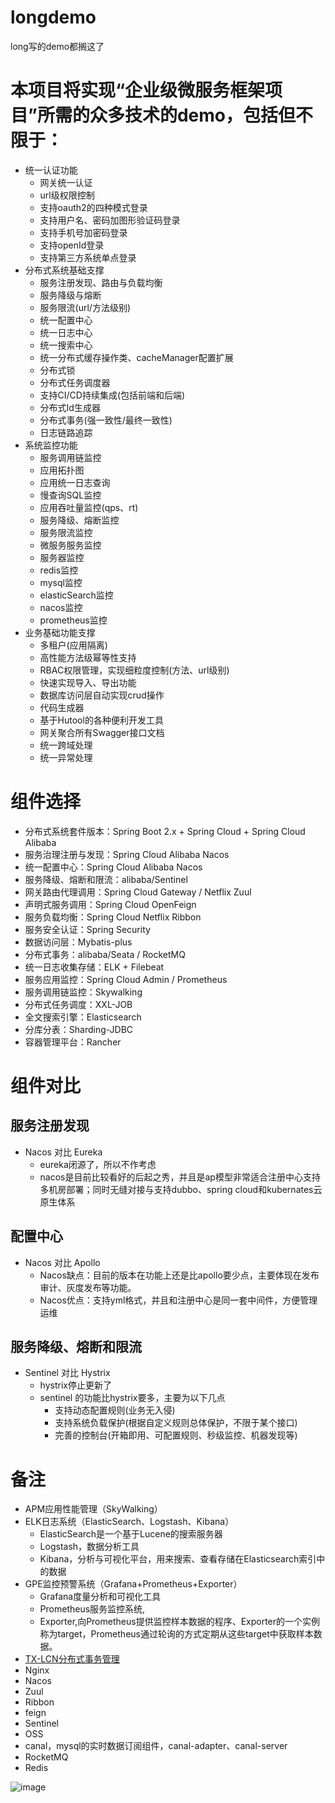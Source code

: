 # longdemo
long写的demo都搁这了

# 本项目将实现“企业级微服务框架项目”所需的众多技术的demo，包括但不限于：
* 统一认证功能
  * 网关统一认证
  * url级权限控制
  * 支持oauth2的四种模式登录
  * 支持用户名、密码加图形验证码登录
  * 支持手机号加密码登录
  * 支持openId登录
  * 支持第三方系统单点登录
* 分布式系统基础支撑
  * 服务注册发现、路由与负载均衡
  * 服务降级与熔断
  * 服务限流(url/方法级别)
  * 统一配置中心
  * 统一日志中心
  * 统一搜索中心
  * 统一分布式缓存操作类、cacheManager配置扩展
  * 分布式锁
  * 分布式任务调度器
  * 支持CI/CD持续集成(包括前端和后端)
  * 分布式Id生成器
  * 分布式事务(强一致性/最终一致性)
  * 日志链路追踪
* 系统监控功能
  * 服务调用链监控
  * 应用拓扑图
  * 应用统一日志查询
  * 慢查询SQL监控
  * 应用吞吐量监控(qps、rt)
  * 服务降级、熔断监控
  * 服务限流监控
  * 微服务服务监控
  * 服务器监控
  * redis监控
  * mysql监控
  * elasticSearch监控
  * nacos监控
  * prometheus监控
* 业务基础功能支撑
  * 多租户(应用隔离)
  * 高性能方法级幂等性支持
  * RBAC权限管理，实现细粒度控制(方法、url级别)
  * 快速实现导入、导出功能
  * 数据库访问层自动实现crud操作
  * 代码生成器
  * 基于Hutool的各种便利开发工具
  * 网关聚合所有Swagger接口文档
  * 统一跨域处理
  * 统一异常处理
# 组件选择
* 分布式系统套件版本：Spring Boot 2.x + Spring Cloud + Spring Cloud Alibaba
* 服务治理注册与发现：Spring Cloud Alibaba Nacos
* 统一配置中心：Spring Cloud Alibaba Nacos
* 服务降级、熔断和限流：alibaba/Sentinel
* 网关路由代理调用：Spring Cloud Gateway / Netflix Zuul
* 声明式服务调用：Spring Cloud OpenFeign
* 服务负载均衡：Spring Cloud Netflix Ribbon
* 服务安全认证：Spring Security
* 数据访问层：Mybatis-plus
* 分布式事务：alibaba/Seata / RocketMQ
* 统一日志收集存储：ELK + Filebeat
* 服务应用监控：Spring Cloud Admin / Prometheus
* 服务调用链监控：Skywalking
* 分布式任务调度：XXL-JOB
* 全文搜索引擎：Elasticsearch
* 分库分表：Sharding-JDBC
* 容器管理平台：Rancher
# 组件对比
## 服务注册发现
  * Nacos 对比 Eureka
    * eureka闭源了，所以不作考虑
    * nacos是目前比较看好的后起之秀，并且是ap模型非常适合注册中心支持多机房部署；同时无缝对接与支持dubbo、spring cloud和kubernates云原生体系


## 配置中心
  * Nacos 对比 Apollo
    * Nacos缺点：目前的版本在功能上还是比apollo要少点，主要体现在发布审计、灰度发布等功能。
    * Nacos优点：支持yml格式，并且和注册中心是同一套中间件，方便管理运维


## 服务降级、熔断和限流
* Sentinel 对比 Hystrix
  * hystrix停止更新了
  * sentinel 的功能比hystrix要多，主要为以下几点
    * 支持动态配置规则(业务无入侵)
    * 支持系统负载保护(根据自定义规则总体保护，不限于某个接口)
    * 完善的控制台(开箱即用、可配置规则、秒级监控、机器发现等)

# 备注
  * APM应用性能管理（SkyWalking）
  * ELK日志系统（ElasticSearch、Logstash、Kibana）
    * ElasticSearch是一个基于Lucene的搜索服务器
    * Logstash，数据分析工具
    * Kibana，分析与可视化平台，用来搜索、查看存储在Elasticsearch索引中的数据
  * GPE监控预警系统（Grafana+Prometheus+Exporter）
    * Grafana度量分析和可视化工具
    * Prometheus服务监控系统,
    * Exporter,向Prometheus提供监控样本数据的程序、Exporter的一个实例称为target，Prometheus通过轮询的方式定期从这些target中获取样本数据。
  * [TX-LCN分布式事务管理](https://www.txlcn.org/zh-cn/docs/preface.html) 
  * Nginx
  * Nacos
  * Zuul
  * Ribbon
  * feign
  * Sentinel
  * OSS
  * canal，mysql的实时数据订阅组件，canal-adapter、canal-server 
  * RocketMQ
  * Redis

![image](https://user-images.githubusercontent.com/44282487/140855734-886292ae-1f1b-4c4b-a3ba-c6631fa16109.png)

